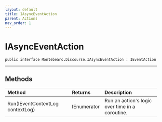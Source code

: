 ```yaml
---
layout: default
title: IAsyncEventAction
parent: Actions
nav_order: 1
---
```


# IAsyncEventAction

```
public interface Montebearo.Discourse.IAsyncEventAction : IEventAction
```
---

## Methods

| Method | Returns | Description |
|:--|:--|:--|
| Run(IEventContextLog contextLog) | IEnumerator | Run an action's logic over time in a coroutine. |
